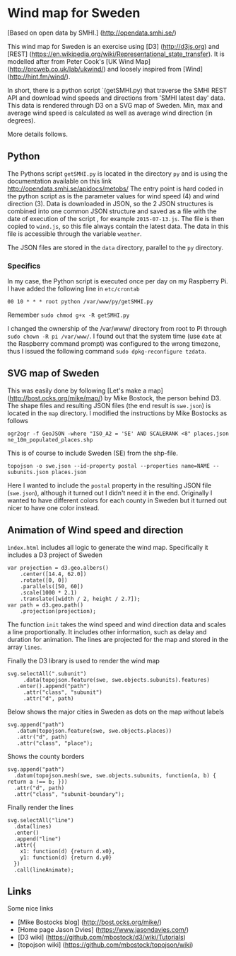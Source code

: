 # Wind map for Sweden

[Based on open data by SMHI.] (http://opendata.smhi.se/)

This wind map for Sweden is an exercise using [D3] (http://d3js.org) and [REST] (https://en.wikipedia.org/wiki/Representational_state_transfer).
It is modelled after from Peter Cook's [UK Wind Map] (http://prcweb.co.uk/lab/ukwind/) and loosely inspired from [Wind] (http://hint.fm/wind/).

In short, there is a python script `(getSMHI.py) that traverse the SMHI REST API and download wind speeds and directions from 'SMHI latest day' data.
This data is rendered through D3 on a SVG map of Sweden. Min, max and average wind speed is calculated as well as average wind direction (in degrees).

More details follows.

## Python
The Pythons script `getSMHI.py` is located in the directory `py` and is using the documentation available on this 
link http://opendata.smhi.se/apidocs/metobs/
The entry point is hard coded in the python script as is the parameter values for wind speed (4) and wind direction (3).
Data is downloaded in JSON, so the 2 JSON structures is combined into one common JSON structure and saved as a file with 
the date of execution of the script
, for example `2015-07-13.js`. 
The file is then copied to `wind.js`, so this file always contain the latest data. The data in this file is accessible
through the variable `weather`.

The JSON files are stored in the `data` directory, parallel to the `py` directory.

### Specifics
In my case, the Python script is executed once per day on my Raspberry Pi. I have added the following line in `etc/crontab`
    
    00 10 * * * root python /var/www/py/getSMHI.py

Remember `sudo chmod g+x -R getSMHI.py`

I changed the ownership of the /var/www/ directory from root to Pi 
through `sudo chown -R pi /var/www/`.
I found out that the system time (use `date` at the Raspberry command prompt) was configured to the wrong timezone, thus 
I issued the following command `sudo dpkg-reconfigure tzdata`.

## SVG map of Sweden
This was easily done by following [Let's make a map] (http://bost.ocks.org/mike/map/) by Mike Bostock, the person behind D3.
The shape files and resulting JSON files (the end result is `swe.json`) is located in the `map` directory.
I modified the instructions by Mike Bostocks as follows

    ogr2ogr -f GeoJSON -where "ISO_A2 = 'SE' AND SCALERANK <8" places.json ne_10m_populated_places.shp

This is of course to include Sweden (SE) from the shp-file.

    topojson -o swe.json --id-property postal --properties name=NAME -- subunits.json places.json

Here I wanted to include the `postal` property in the resulting JSON file (`swe.json`), although it turned out I didn't 
need it in the end. Originally I wanted to have different colors for each county in Sweden but it turned out nicer
to have one color instead.

## Animation of Wind speed and direction
`ìndex.html` includes all logic to generate the wind map. 
Specifically it includes a D3 project of Sweden

    var projection = d3.geo.albers()
        .center([14.4, 62.0])
        .rotate([0, 0])
        .parallels([50, 60])
        .scale(1000 * 2.1)
        .translate([width / 2, height / 2.7]);
    var path = d3.geo.path()
        .projection(projection);

The function `init` takes the wind speed and wind direction data and scales a line proportionally. It includes other
information, such as delay and duration for animation. The lines are projected for the map and stored in the array 
`lines`.

Finally the D3 library is used to render the wind map

    svg.selectAll(".subunit")
         .data(topojson.feature(swe, swe.objects.subunits).features)
       .enter().append("path")
         .attr("class", "subunit")
         .attr("d", path)

Below shows the major cities in Sweden as dots on the map without labels

    svg.append("path")
       .datum(topojson.feature(swe, swe.objects.places))
       .attr("d", path)
       .attr("class", "place");

Shows the county borders

    svg.append("path")
      .datum(topojson.mesh(swe, swe.objects.subunits, function(a, b) { return a !== b; }))
      .attr("d", path)
      .attr("class", "subunit-boundary");

Finally render the lines

    svg.selectAll("line")
      .data(lines)
      .enter()
      .append("line")
      .attr({
        x1: function(d) {return d.x0},
        y1: function(d) {return d.y0}
      })
      .call(lineAnimate);

## Links

Some nice links

* [Mike Bostocks blog] (http://bost.ocks.org/mike/)
* [Home page Jason Dvies] (https://www.jasondavies.com/)
* [D3 wiki] (https://github.com/mbostock/d3/wiki/Tutorials)
* [topojson wiki] (https://github.com/mbostock/topojson/wiki)

